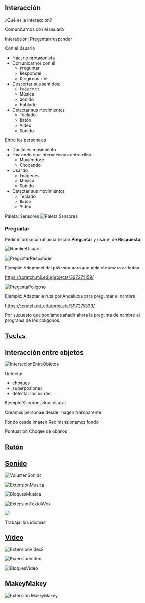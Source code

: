 ## Interacción

¿Qué es la interacción?

Comunicarnos con el usuario

Interacción: Preguntar/responder

Con el Usuario
* Hacerlo protagonista
* Comunicarnos con él:
    * Preguntar
    * Responder
    * Dirigirnos a él
* Despertar sus sentidos:
    * Imágenes
    * Música
    * Sonido
    * Hablarle
* Detectar sus movimientos
    * Teclado
    * Ratón
    * Vídeo
    * Sonido

Entre los personajes
* Dándoles movimiento
* Haciendo que interacciones entre ellos
    * Moviéndose
    * Chocando
* Usando
    * Imágenes
    * Música
    * Sonido
* Detectar sus movimientos
    * Teclado
    * Ratón
    * Vídeo


Paleta: Sensores
![Paleta Sensores](./images/PaletaSensores.png)

### Preguntar

Pedir información al usuario con **Preguntar** y usar el de **Respuesta**

![NombreUsuario](./images/NombreUsuario.png)

![PreguntarResponder](./images/PreguntarResponder.png)

Ejemplo: Adaptar el del poligono para que pida el número de lados

https://scratch.mit.edu/projects/397274159/

![PreguntaPoligono](./images/PreguntaPoligono.png)

Ejemplo: Adaptar la ruta por Andalucía para preguntar el nombre

https://scratch.mit.edu/projects/397275339/

Por supuesto que podíamos añadir ahora la pregunta de nombre al programa de los polígonos...

## [Teclas](./Teclado.md)



## Interacción entre objetos

![InteraccionEntreObjetos](./images/InteraccionEntreObjetos.png)

Detectar:
* choques
* superposiones
* detectar los bordes


Ejemplo X: coronavirus estelar

Creamos personaje desde imagen transparente

Fondo desde imagen
Redimensionamos fondo




Puntuacion
Choque de objetos




## [Ratón](./Raton.md)



## [Sonido](./Sonido.md)

![VolumenSonido](./images/VolumenSonido.png)

![ExtensionMusica](./images/ExtensionMusica.png)


![BloquesMusica](./images/BloquesMusica.png)

![ExtensionTextoAVox](./images/ExtensionTextoAVox.png)

![](./images/BloquesTextoAVoz.png)

Trabajar los idiomas

## [Vídeo](./Video.md)

![ExtensionVídeo2](./images/ExtensionVídeo.png)

![ExtensionVideo](./images/ExtensionVideo.png)

![BloquesVideo](./images/BloquesVideo.png)





## MakeyMakey

![Extensión MakeyMakey](./images/ExtensionMakeyMakey.png)